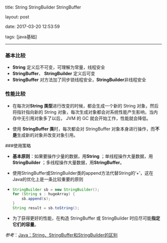 

title: String StringBuilder StringBuffer

layout: post

date: 2017-03-20 12:53:59

tags: [java基础]

---

### 基本比较
* **String** 定义后不可变，可理解为常量，线程安全  
* **StringBuffer**、 **StringBuilder** 定义后可变 
* **StringBuffer** 对方法加了同步锁线程安全，**StringBuilder**非线程安全

### 性能比较
* 在每次对**String 类型**进行改变的时候，都会生成一个新的 String 对象，然后将指针指向新的 String 对象，每次生成对象都会对系统性能产生影响，当内存中无引用对象多了以后， JVM 的 GC 就会开始工作，性能就会降低。

* 使用 **StringBuffer 类**时，每次都会对 StringBuffer 对象本身进行操作，而**不是**生成新的对象并改变对象引用。

<!-- more -->

###使用策略

* **基本原则**：如果要操作少量的数据，用**String** ；单线程操作大量数据，用**StringBuilder** ；多线程操作大量数据，用**StringBuffer**。

* 使用StringBuffer或StringBuilder类的append方法代替String的‘+’，这在Java的优化上是一条比较重要的原则

* ```java
  StringBuilder sb = new StringBuilder();  
  for (String s : hugeArray) {  
      sb.append(s);  
  }  
  String result = sb.toString();
  ```

* 为了获得更好的性能，在构造 StringBuffer 或 StringBuilder 时应尽可能**指定它们的容量**。

*参考*：[Java：String、StringBuffer和StringBuilder的区别](http://blog.csdn.net/kingzone_2008/article/details/9220691)